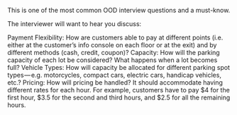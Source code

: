 This is one of the most common OOD interview questions and a must-know.

The interviewer will want to hear you discuss:

Payment Flexibility: How are customers able to pay at different points (i.e. either at the customer’s info console on each floor or at the exit) and by different methods (cash, credit, coupon)?
Capacity: How will the parking capacity of each lot be considered? What happens when a lot becomes full?
Vehicle Types: How will capacity be allocated for different parking spot types — e.g. motorcycles, compact cars, electric cars, handicap vehicles, etc.?
Pricing: How will pricing be handled? It should accommodate having different rates for each hour. For example, customers have to pay $4 for the first hour, $3.5 for the second and third hours, and $2.5 for all the remaining hours.